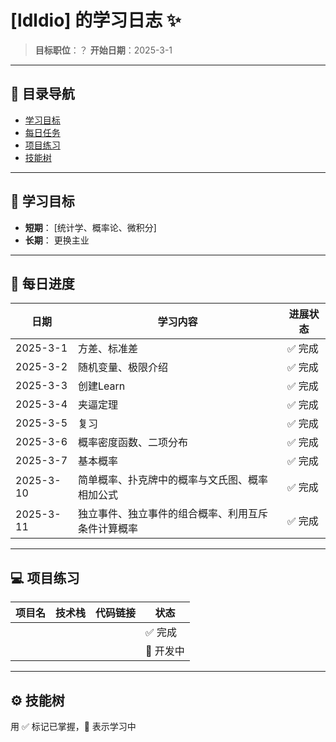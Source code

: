 # [ldldio] 的学习日志 ✨

> **目标职位**：？
> **开始日期**：2025-3-1  

---

## 📌 目录导航
- [学习目标](获取快乐)
- [每日任务](至少完成一个番茄时钟)
- [项目练习](无)
- [技能树](无)

---

## 🎯 学习目标
- **短期**： [统计学、概率论、微积分]
- **长期**： 更换主业

---

## 📅 每日进度

| 日期     | 学习内容              | 进展状态 |
|----------|-----------------------|----------|
| 2025-3-1 | 方差、标准差           |✅ 完成   |
| 2025-3-2 | 随机变量、极限介绍     |✅ 完成   |
| 2025-3-3 | 创建Learn              |✅ 完成   |
| 2025-3-4 | 夹逼定理               |✅ 完成   |
| 2025-3-5 | 复习                   |✅ 完成   |
| 2025-3-6 | 概率密度函数、二项分布 |✅ 完成   |
| 2025-3-7 | 基本概率               |✅ 完成   |
| 2025-3-10| 简单概率、扑克牌中的概率与文氏图、概率相加公式 |✅ 完成   |
| 2025-3-11| 独立事件、独立事件的组合概率、利用互斥条件计算概率 |✅ 完成   |
---

## 💻 项目练习

| 项目名          | 技术栈       | 代码链接                      | 状态   |
|-----------------|--------------|-------------------------------|--------|
|                 |              |                               | ✅ 完成 |
|                 |              |                               | 🌱 开发中 |

---

## ⚙️ 技能树
用 ✅ 标记已掌握，🌱 表示学习中
